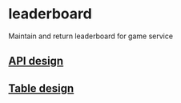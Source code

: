 # leaderboard
Maintain and return leaderboard for game service

## [API design](./APIs.md)
## [Table design](./images/table_design.png)
